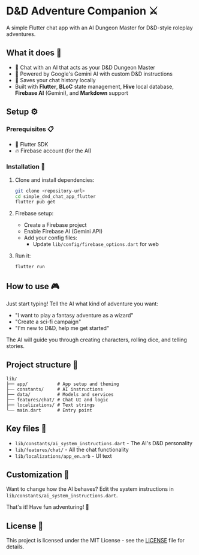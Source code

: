 # D&D Adventure Companion ⚔️

A simple Flutter chat app with an AI Dungeon Master for D&D-style roleplay adventures.

## What it does 🤖

- 💬 Chat with an AI that acts as your D&D Dungeon Master
- 🧠 Powered by Google's Gemini AI with custom D&D instructions
- 💾 Saves your chat history locally
- Built with **Flutter**, **BLoC** state management, **Hive** local database, **Firebase AI** (Gemini), and **Markdown** support

## Setup ⚙️

### Prerequisites 📋

- 🔧 Flutter SDK
- 🔥 Firebase account (for the AI)

### Installation 🚀

1. Clone and install dependencies:

   ```bash
   git clone <repository-url>
   cd simple_dnd_chat_app_flutter
   flutter pub get
   ```

2. Firebase setup:

   - Create a Firebase project
   - Enable Firebase AI (Gemini API)
   - Add your config files:
     - Update `lib/config/firebase_options.dart` for web

3. Run it:
   ```bash
   flutter run
   ```

## How to use 🎮

Just start typing! Tell the AI what kind of adventure you want:

- "I want to play a fantasy adventure as a wizard"
- "Create a sci-fi campaign"
- "I'm new to D&D, help me get started"

The AI will guide you through creating characters, rolling dice, and telling stories.

## Project structure 📁

```
lib/
├── app/           # App setup and theming
├── constants/     # AI instructions
├── data/          # Models and services
├── features/chat/ # Chat UI and logic
├── localizations/ # Text strings
└── main.dart      # Entry point
```

## Key files 📄

- `lib/constants/ai_system_instructions.dart` - The AI's D&D personality
- `lib/features/chat/` - All the chat functionality
- `lib/localizations/app_en.arb` - UI text

## Customization 🎨

Want to change how the AI behaves? Edit the system instructions in `lib/constants/ai_system_instructions.dart`.

That's it! Have fun adventuring! 🎲

## License 📜

This project is licensed under the MIT License - see the [LICENSE](LICENSE) file for details.
